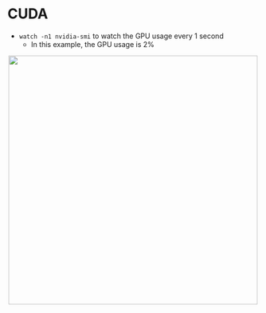 # CUDA
- `watch -n1 nvidia-smi` to watch the GPU usage every 1 second
  - In this example, the GPU usage is 2% 
<p align='center'><img width='500' src='https://user-images.githubusercontent.com/64508435/179165628-baa2365c-1826-4c54-bfbf-49cd0fdc4a93.png'/></p>


